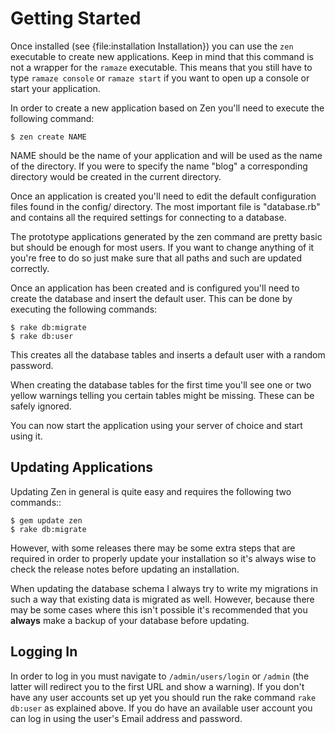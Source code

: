 # Getting Started

Once installed (see {file:installation Installation}) you can use the ``zen``
executable to create new applications. Keep in mind that this command is not a
wrapper for the ``ramaze`` executable. This means that you still have to type
``ramaze console`` or ``ramaze start`` if you want to open up a console or start
your application.

In order to create a new application based on Zen you'll need to execute the
following command:

    $ zen create NAME

NAME should be the name of your application and will be used as the name of the
directory.  If you were to specify the name "blog" a corresponding directory
would be created in the current directory.

Once an application is created you'll need to edit the default configuration
files found in the config/ directory. The most important file is "database.rb"
and contains all the required settings for connecting to a database.

The prototype applications generated by the zen command are pretty basic but
should be enough for most users. If you want to change anything of it you're
free to do so just make sure that all paths and such are updated correctly.

Once an application has been created and is configured you'll need to create the
database and insert the default user. This can be done by executing the
following commands:

    $ rake db:migrate
    $ rake db:user

This creates all the database tables and inserts a default user with a random
password.

When creating the database tables for the first time you'll see one or two
yellow warnings telling you certain tables might be missing. These can be safely
ignored.

You can now start the application using your server of choice and start using
it.

## Updating Applications

Updating Zen in general is quite easy and requires the following two commands::

    $ gem update zen
    $ rake db:migrate

However, with some releases there may be some extra steps that are required in
order to properly update your installation so it's always wise to check the
release notes before updating an installation.

When updating the database schema I always try to write my migrations in such a
way that existing data is migrated as well. However, because there may be some
cases where this isn't possible it's recommended that you **always** make a
backup of your database before updating.

## Logging In

In order to log in you must navigate to ``/admin/users/login`` or ``/admin``
(the latter will redirect you to the first URL and show a warning). If you don't
have any user accounts set up yet you should run the rake command ``rake
db:user`` as explained above. If you do have an available user account you can
log in using the user's Email address and password.
